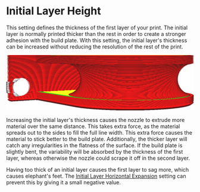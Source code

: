 Initial Layer Height
====
This setting defines the thickness of the first layer of your print. The initial layer is normally printed thicker than the rest in order to create a stronger adhesion with the build plate. With this setting, the initial layer's thickness can be increased without reducing the resolution of the rest of the print.

![The initial layer is thicker than the rest of the layers](images/layer_height_0.png)

Increasing the initial layer's thickness causes the nozzle to extrude more material over the same distance. This takes extra force, as the material spreads out to the sides to fill the full line width. This extra force causes the material to stick better to the build plate. Additionally, the thicker layer will catch any irregularities in the flatness of the surface. If the build plate is slightly bent, the variability will be absorbed by the thickness of the first layer, whereas otherwise the nozzle could scrape it off in the second layer.

Having too thick of an initial layer causes the first layer to sag more, which causes elephant's feet. The [Initial Layer Horizontal Expansion](xy_offset_layer_0.md) setting can prevent this by giving it a small negative value.
